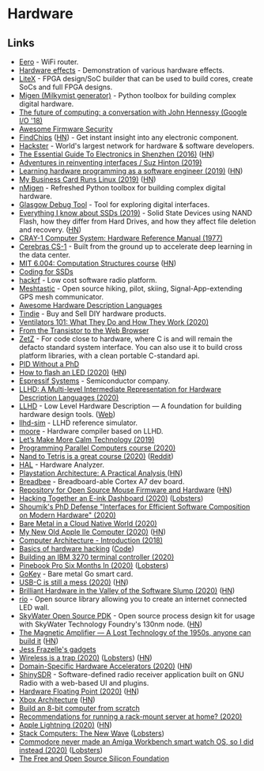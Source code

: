# Hardware

## Links

* [Eero](https://eero.com/) - WiFi router.
* [Hardware effects](https://github.com/Kobzol/hardware-effects) - Demonstration of various hardware effects.
* [LiteX](https://github.com/enjoy-digital/litex) - FPGA design/SoC builder that can be used to build cores, create SoCs and full FPGA designs.
* [Migen \(Milkymist generator\)](https://github.com/m-labs/migen) - Python toolbox for building complex digital hardware.
* [The future of computing: a conversation with John Hennessy \(Google I/O '18\)](https://www.youtube.com/watch?v=Azt8Nc-mtKM)
* [Awesome Firmware Security](https://github.com/PreOS-Security/awesome-firmware-security)
* [FindChips](https://www.findchips.com/) \([HN](https://news.ycombinator.com/item?id=19110698)\) - Get instant insight into any electronic component.
* [Hackster](https://www.hackster.io/) - World's largest network for hardware & software developers.
* [The Essential Guide To Electronics in Shenzhen \(2016\)](https://bunniefoo.com/bunnie/essential/essential-guide-shenzhen-web.pdf) \([HN](https://news.ycombinator.com/item?id=21817656)\)
* [Adventures in reinventing interfaces / Suz Hinton \(2019\)](https://www.youtube.com/watch?v=AAFIJaxuHeg&list=PLXmT1r4krsTrR6khetJSVQqulyFbxmZNG)
* [Learning hardware programming as a software engineer \(2019\)](https://blog.athrunen.dev/learning-hardware-programming-as-a-software-engineer/) \([HN](https://news.ycombinator.com/item?id=21878263)\)
* [My Business Card Runs Linux \(2019\)](https://www.thirtythreeforty.net/posts/2019/12/my-business-card-runs-linux/) \([HN](https://news.ycombinator.com/item?id=21871026)\)
* [nMigen](https://github.com/m-labs/nmigen) - Refreshed Python toolbox for building complex digital hardware.
* [Glasgow Debug Tool](https://github.com/GlasgowEmbedded/glasgow) - Tool for exploring digital interfaces.
* [Everything I know about SSDs \(2019\)](http://kcall.co.uk/ssd/index.html) - Solid State Devices using NAND Flash, how they differ from Hard Drives, and how they affect file deletion and recovery. \([HN](https://news.ycombinator.com/item?id=22054600)\)
* [CRAY-1 Computer System: Hardware Reference Manual \(1977\)](http://www.ed-thelen.org/comp-hist/CRAY-1-HardRefMan/CRAY-1-HRM.html)
* [Cerebras CS-1](https://www.cerebras.net/product/) - Built from the ground up to accelerate deep learning in the data center.
* [MIT 6.004: Computation Structures course](https://6004.mit.edu/web/fall19/resources/lectures) \([HN](https://news.ycombinator.com/item?id=22056567)\)
* [Coding for SSDs](http://codecapsule.com/2014/02/12/coding-for-ssds-part-1-introduction-and-table-of-contents/)
* [hackrf](https://github.com/mossmann/hackrf) - Low cost software radio platform.
* [Meshtastic](https://www.meshtastic.org/) - Open source hiking, pilot, skiing, Signal-App-extending GPS mesh communicator.
* [Awesome Hardware Description Languages](https://github.com/drom/awesome-hdl)
* [Tindie](https://www.tindie.com/) - Buy and Sell DIY hardware products.
* [Ventilators 101: What They Do and How They Work \(2020\)](https://hackaday.com/2020/03/25/ventilators-101-what-they-do-and-how-they-work/)
* [From the Transistor to the Web Browser](https://github.com/geohot/fromthetransistor)
* [ZetZ](https://github.com/aep/zz) - For code close to hardware, where C is and will remain the defacto standard system interface. You can also use it to build cross platform libraries, with a clean portable C-standard api.
* [PID Without a PhD](https://www.wescottdesign.com/articles/pid/pidWithoutAPhd.pdf)
* [How to flash an LED \(2020\)](https://mcla.ug/blog/how-to-flash-an-led.html) \([HN](https://news.ycombinator.com/item?id=22774098)\)
* [Espressif Systems](https://www.espressif.com/) - Semiconductor company.
* [LLHD: A Multi-level Intermediate Representation for Hardware Description Languages \(2020\)](https://arxiv.org/pdf/2004.03494.pdf)
* [LLHD](https://github.com/fabianschuiki/llhd) - Low Level Hardware Description — A foundation for building hardware design tools. \([Web](http://www.llhd.io/)\)
* [llhd-sim](https://github.com/fabianschuiki/llhd-sim) - LLHD reference simulator.
* [moore](https://github.com/fabianschuiki/moore) - Hardware compiler based on LLHD.
* [Let’s Make More Calm Technology \(2019\)](https://onezero.medium.com/meet-accent-352cfa95813a)
* [Programming Parallel Computers course \(2020\)](http://ppc.cs.aalto.fi/)
* [Nand to Tetris is a great course \(2020\)](https://mattsegal.dev/nand-to-tetris.html) \([Reddit](https://www.reddit.com/r/programming/comments/g2x6ux/nand_to_tetris_is_a_great_course_for_learning_how/)\)
* [HAL](https://github.com/emsec/hal) - Hardware Analyzer.
* [Playstation Architecture: A Practical Analysis ](https://copetti.org/projects/consoles/playstation/) \([HN](https://news.ycombinator.com/item?id=22932134)\)
* [Breadbee](https://github.com/breadbee/breadbee) - Breadboard-able Cortex A7 dev board.
* [Repository for Open Source Mouse Firmware and Hardware](https://github.com/biomurph/Mouse) \([HN](https://news.ycombinator.com/item?id=23041747)\)
* [Hacking Together an E-ink Dashboard \(2020\)](https://healeycodes.com/hacking-together-an-e-ink-dashboard/) \([Lobsters](https://lobste.rs/s/gmyqqk/hacking_together_e_ink_dashboard)\)
* [Shoumik's PhD Defense "Interfaces for Efficient Software Composition on Modern Hardware" \(2020\)](https://www.youtube.com/watch?v=qze_aB4dPDw)
* [Bare Metal in a Cloud Native World \(2020\)](https://thenewstack.io/bare-metal-in-a-cloud-native-world/)
* [My New Old Apple IIe Computer \(2020\)](https://www.charlieharrington.com/my-new-old-apple-iie-computer) \([HN](https://news.ycombinator.com/item?id=23167350)\)
* [Computer Architecture - Introduction \(2018\)](https://oneraynyday.github.io/dev/2018/10/02/M151B/)
* [Basics of hardware hacking](https://maldroid.github.io/hardware-hacking/) \([Code](https://github.com/maldroid/hardware-hacking)\)
* [Building an IBM 3270 terminal controller \(2020\)](https://ajk.me/building-an-ibm-3270-terminal-controller)
* [Pinebook Pro Six Months In \(2020\)](https://wiki.alopex.li/PinebookProSixMonthsIn) \([Lobsters](https://lobste.rs/s/rkfd2e/pinebook_pro_six_months)\)
* [GoKey](https://github.com/f-secure-foundry/GoKey) - Bare metal Go smart card.
* [USB-C is still a mess \(2020\)](https://www.androidauthority.com/state-of-usb-c-870996/) \([HN](https://news.ycombinator.com/item?id=23435805)\)
* [Brilliant Hardware in the Valley of the Software Slump \(2020\)](https://craigmod.com/essays/software_slump/) \([HN](https://news.ycombinator.com/item?id=23497842)\)
* [rio](https://github.com/SolidStateGroup/rio) - Open source library allowing you to create an internet connected LED wall.
* [SkyWater Open Source PDK](https://github.com/google/skywater-pdk) - Open source process design kit for usage with SkyWater Technology Foundry's 130nm node. \([HN](https://news.ycombinator.com/item?id=23524428)\)
* [The Magnetic Amplifier –– A Lost Technology of the 1950s, anyone can build it](https://www.nutsvolts.com/magazine/article/the_magnetic_amplifier) \([HN](https://news.ycombinator.com/item?id=23548891)\)
* [Jess Frazelle's gadgets](https://github.com/jessfraz/gadgets)
* [Wireless is a trap \(2020\)](https://www.benkuhn.net/wireless/) \([Lobsters](https://lobste.rs/s/jfvkm1/wireless_is_trap)\) \([HN](https://news.ycombinator.com/item?id=23589798)\)
* [Domain-Specific Hardware Accelerators \(2020\)](https://cacm.acm.org/magazines/2020/7/245701-domain-specific-hardware-accelerators/fulltext) \([HN](https://news.ycombinator.com/item?id=23571297)\)
* [ShinySDR](https://github.com/kpreid/shinysdr) - Software-defined radio receiver application built on GNU Radio with a web-based UI and plugins.
* [Hardware Floating Point \(2020\)](https://blog.stephenmarz.com/2020/06/14/hardware-floating-point/) \([HN](https://news.ycombinator.com/item?id=23600380)\)
* [Xbox Architecture](https://www.copetti.org/projects/consoles/xbox/) \([HN](https://news.ycombinator.com/item?id=23657231)\)
* [Build an 8-bit computer from scratch](https://eater.net/8bit)
* [Recommendations for running a rack-mount server at home? \(2020\)](https://lobste.rs/s/chxutg/recommendations_for_running_rack_mount)
* [Apple Lightning \(2020\)](https://nyansatan.github.io/lightning/) \([HN](https://news.ycombinator.com/item?id=23705546)\)
* [Stack Computers: The New Wave](https://users.ece.cmu.edu/~koopman/stack_computers/index.html) \([Lobsters](https://lobste.rs/s/3gkfgn/stack_computers_new_wave)\)
* [Commodore never made an Amiga Workbench smart watch OS, so I did instead \(2020\)](https://thedorkweb.substack.com/p/tales-from-the-dork-web-10) \([Lobsters](https://lobste.rs/s/24iut7/commodore_never_made_amiga_workbench)\)
* [The Free and Open Source Silicon Foundation](https://fossi-foundation.org/)

